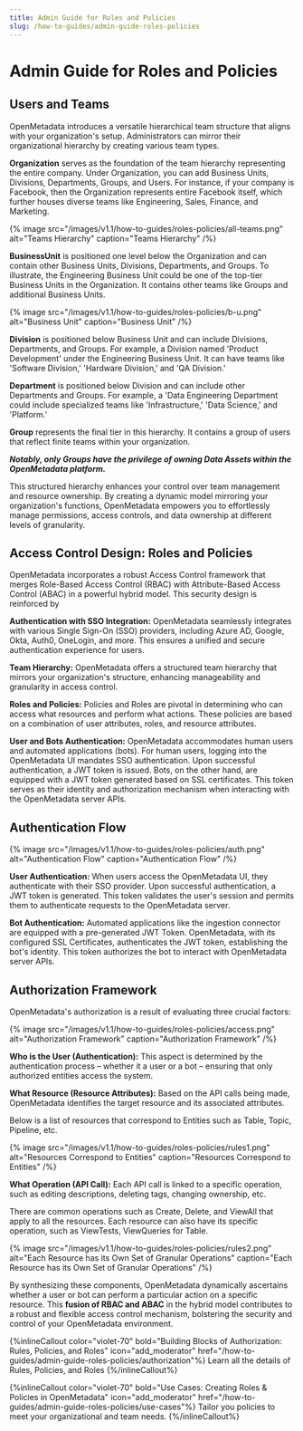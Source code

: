 ```yaml
---
title: Admin Guide for Roles and Policies
slug: /how-to-guides/admin-guide-roles-policies
---
```


# Admin Guide for Roles and Policies

## Users and Teams

OpenMetadata introduces a versatile hierarchical team structure that aligns with your organization's setup. Administrators can mirror their organizational hierarchy by creating various team types.

**Organization** serves as the foundation of the team hierarchy representing the entire company. Under Organization, you can add Business Units, Divisions, Departments, Groups, and Users. For instance, if your company is Facebook, then the Organization represents entire Facebook itself, which further houses diverse teams like Engineering, Sales, Finance, and Marketing.

{% image
src="/images/v1.1/how-to-guides/roles-policies/all-teams.png"
alt="Teams Hierarchy"
caption="Teams Hierarchy"
/%}

**BusinessUnit** is positioned one level below the Organization and can contain other Business Units, Divisions, Departments, and Groups. To illustrate, the Engineering Business Unit could be one of the top-tier Business Units in the Organization. It contains other teams like Groups and additional Business Units.

{% image
src="/images/v1.1/how-to-guides/roles-policies/b-u.png"
alt="Business Unit"
caption="Business Unit"
/%}

**Division** is positioned below Business Unit and can include Divisions, Departments, and Groups. For example, a Division named 'Product Development' under the Engineering Business Unit. It can have teams like 'Software Division,' 'Hardware Division,' and 'QA Division.'

**Department** is positioned below Division and can include other Departments and Groups. For example, a 'Data Engineering Department could include specialized teams like 'Infrastructure,' 'Data Science,' and 'Platform.'

**Group** represents the final tier in this hierarchy. It contains a group of users that reflect finite teams within your organization.

***Notably, only Groups have the privilege of owning Data Assets within the OpenMetadata platform.***

This structured hierarchy enhances your control over team management and resource ownership. By creating a dynamic model mirroring your organization's functions, OpenMetadata empowers you to effortlessly manage permissions, access controls, and data ownership at different levels of granularity.

## Access Control Design: Roles and Policies

OpenMetadata incorporates a robust Access Control framework that merges Role-Based Access Control (RBAC) with Attribute-Based Access Control (ABAC) in a powerful hybrid model. This security design is reinforced by

**Authentication with SSO Integration:** OpenMetadata seamlessly integrates with various Single Sign-On (SSO) providers, including Azure AD, Google, Okta, Auth0, OneLogin, and more. This ensures a unified and secure authentication experience for users.

**Team Hierarchy:** OpenMetadata offers a structured team hierarchy that mirrors your organization's structure, enhancing manageability and granularity in access control.

**Roles and Policies:** Policies and Roles are pivotal in determining who can access what resources and perform what actions. These policies are based on a combination of user attributes, roles, and resource attributes.

**User and Bots Authentication:** OpenMetadata accommodates human users and automated applications (bots). For human users, logging into the OpenMetadata UI mandates SSO authentication. Upon successful authentication, a JWT token is issued. 
Bots, on the other hand, are equipped with a JWT token generated based on SSL certificates. This token serves as their identity and authorization mechanism when interacting with the OpenMetadata server APIs.

## Authentication Flow

{% image
src="/images/v1.1/how-to-guides/roles-policies/auth.png"
alt="Authentication Flow"
caption="Authentication Flow"
/%}

**User Authentication:** When users access the OpenMetadata UI, they authenticate with their SSO provider. Upon successful authentication, a JWT token is generated. This token validates the user's session and permits them to authenticate requests to the OpenMetadata server.

**Bot Authentication:** Automated applications like the ingestion connector are equipped with a pre-generated JWT Token. OpenMetadata, with its configured SSL Certificates, authenticates the JWT token, establishing the bot's identity. This token authorizes the bot to interact with OpenMetadata server APIs.

## Authorization Framework

OpenMetadata's authorization is a result of evaluating three crucial factors:

{% image
src="/images/v1.1/how-to-guides/roles-policies/access.png"
alt="Authorization Framework"
caption="Authorization Framework"
/%}

**Who is the User (Authentication):** This aspect is determined by the authentication process – whether it a user or a bot – ensuring that only authorized entities access the system.

**What Resource (Resource Attributes):** Based on the API calls being made, OpenMetadata identifies the target resource and its associated attributes.

Below is a list of resources that correspond to Entities such as Table, Topic, Pipeline, etc.

{% image
src="/images/v1.1/how-to-guides/roles-policies/rules1.png"
alt="Resources Correspond to Entities"
caption="Resources Correspond to Entities"
/%}

**What Operation (API Call):** Each API call is linked to a specific operation, such as editing descriptions, deleting tags, changing ownership, etc.

There are common operations such as Create, Delete, and ViewAll that apply to all the resources. Each resource can also have its specific operation, such as ViewTests, ViewQueries for Table.

{% image
src="/images/v1.1/how-to-guides/roles-policies/rules2.png"
alt="Each Resource has its Own Set of Granular Operations"
caption="Each Resource has its Own Set of Granular Operations"
/%}

By synthesizing these components, OpenMetadata dynamically ascertains whether a user or bot can perform a particular action on a specific resource. This **fusion of RBAC and ABAC** in the hybrid model contributes to a robust and flexible access control mechanism, bolstering the security and control of your OpenMetadata environment.

{%inlineCallout
  color="violet-70"
  bold="Building Blocks of Authorization: Rules, Policies, and Roles"
  icon="add_moderator"
  href="/how-to-guides/admin-guide-roles-policies/authorization"%}
  Learn all the details of Rules, Policies, and Roles
{%/inlineCallout%}

{%inlineCallout
  color="violet-70"
  bold="Use Cases: Creating Roles & Policies in OpenMetadata"
  icon="add_moderator"
  href="/how-to-guides/admin-guide-roles-policies/use-cases"%}
  Tailor you policies to meet your organizational and team needs.
{%/inlineCallout%}